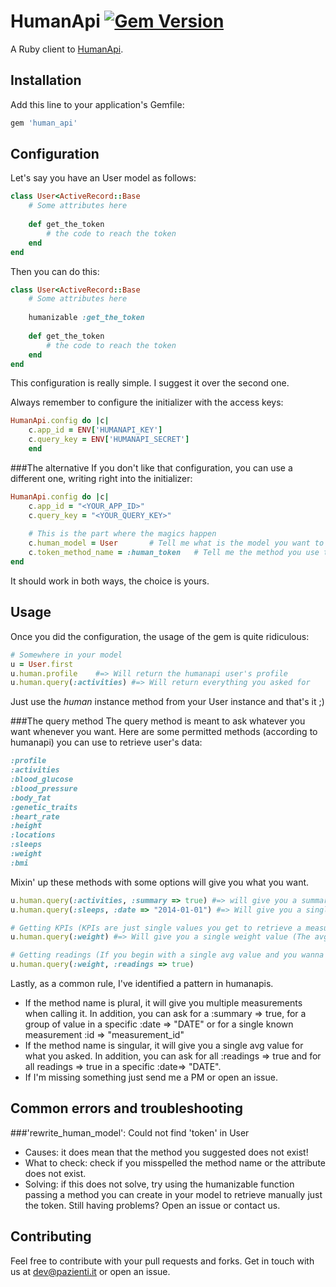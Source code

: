 # HumanApi [![Gem Version](https://badge.fury.io/rb/human_api.png)](http://badge.fury.io/rb/human_api)
A Ruby client to [HumanApi](http://humanapi.co).

## Installation

Add this line to your application's Gemfile:
```ruby
gem 'human_api'
```
## Configuration
Let's say you have an User model as follows:
```ruby
class User<ActiveRecord::Base
	# Some attributes here
	
	def get_the_token
		# the code to reach the token
	end
end
```
Then you can do this:
```ruby
class User<ActiveRecord::Base
	# Some attributes here
	
	humanizable :get_the_token
	
	def get_the_token
		# the code to reach the token
	end
end
```
This configuration is really simple. I suggest it over the second one.

Always remember to configure the initializer with the access keys:
```ruby
HumanApi.config do |c|
	c.app_id = ENV['HUMANAPI_KEY']
	c.query_key = ENV['HUMANAPI_SECRET']
	end
```
###The alternative
If you don't like that configuration, you can use a different one, writing right into the initializer:
```ruby
HumanApi.config do |c|
	c.app_id = "<YOUR_APP_ID>"
	c.query_key = "<YOUR_QUERY_KEY>"
	
	# This is the part where the magics happen
	c.human_model = User       # Tell me what is the model you want to use
	c.token_method_name = :human_token   # Tell me the method you use to retrieve the token (Inside the human_model)
end
```
It should work in both ways, the choice is yours.

## Usage
Once you did the configuration, the usage of the gem is quite ridiculous:
```ruby
# Somewhere in your model
u = User.first
u.human.profile    #=> Will return the humanapi user's profile
u.human.query(:activities) #=> Will return everything you asked for
```
Just use the _human_ instance method from your User instance and that's it ;)

###The query method
The query method is meant to ask whatever you want whenever you want. Here are some permitted methods (according to humanapi) you can use to retrieve user's data:
```ruby
:profile 
:activities
:blood_glucose
:blood_pressure
:body_fat
:genetic_traits
:heart_rate
:height
:locations
:sleeps
:weight
:bmi
```
Mixin' up these methods with some options will give you what you want. 
```ruby
u.human.query(:activities, :summary => true) #=> will give you a summary of the activities
u.human.query(:sleeps, :date => "2014-01-01") #=> Will give you a single sleep measurement

# Getting KPIs (KPIs are just single values you get to retrieve a measurements average value)
u.human.query(:weight) #=> Will give you a single weight value (The avg I guess)

# Getting readings (If you begin with a single avg value and you wanna go deeper)
u.human.query(:weight, :readings => true)
```
Lastly, as a common rule, I've identified a pattern in humanapis. 
- If the method name is plural, it will give you multiple measurements when calling it. In addition, you can ask for a :summary => true, for a group of value in a specific :date => "DATE" or for a single known measurement :id => "measurement_id"
- If the method name is singular, it will give you a single avg value for what you asked. In addition, you can ask for all :readings => true and for all readings => true in a specific :date=> "DATE".
- If I'm missing something just send me a PM or open an issue.
	
## Common errors and troubleshooting
###'rewrite_human_model': Could not find 'token' in User
- Causes: it does mean that the method you suggested does not exist!
- What to check: check if you misspelled the method name or the attribute does not exist.
- Solving: if this does not solve, try using the humanizable function passing a method you can create in your model to retrieve manually just the token.
Still having problems? Open an issue or contact us.


## Contributing
Feel free to contribute with your pull requests and forks. Get in touch with us at dev@pazienti.it or open an issue.
